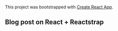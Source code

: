 This project was bootstrapped with [Create React App](https://github.com/facebook/create-react-app).

## Blog post on React + Reactstrap